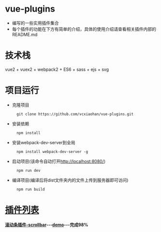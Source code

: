 # vue-plugins
* 编写的一些实用插件集合
* 每个插件的功能在下方有简单的介绍，具体的使用介绍请查看相关插件内部的README.md

# 技术栈
vue2 + vuex2 + webpack2 + ES6 + sass + ejs + svg

# 项目运行

* 克隆项目

	    git clone https://github.com/vcxiaohan/vue-plugins.git  



* 安装依赖

		npm install

* 安装webpack-dev-server到全局
	
		npm install webpack-dev-server -g

* 启动项目(该命令自动打开[http://localhost:8080/](http://localhost:8080/))

		npm run dev

* 编译项目(编译后将dist文件夹内的文件上传到服务器即可访问)

		npm run build

# [插件列表](http://v3.faqrobot.org/hvb/vue-plugins/dist/index.html)

#### [滚动条插件-scrollbar](https://github.com/vcxiaohan/vue-plugins/tree/master/scrollbar)---[demo](http://v3.faqrobot.org/hvb/vue-plugins/dist/scrollbar/demo.html)---完成98%



